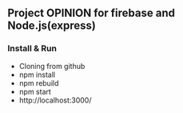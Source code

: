 ## Project OPINION for firebase and Node.js(express) ##

### Install & Run ###
- Cloning from github
- npm install
- npm rebuild
- npm start
- http://localhost:3000/
